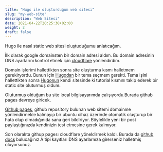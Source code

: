 ```yaml
---
title: "Hugo ile oluşturduğum web sitesi"
slug: "my-web-site"
description: "Web Sitesi"
date: 2021-04-22T20:25:38+02:00
weight: 2
draft: false
---
```

Hugo ile nasıl static web sitesi oluştuduğumu anlatıcağım.<!--more-->

İlk olarak google domainsten bir domain adresi aldım. Bu domain adresinin DNS ayarlarını kontrol etmek için [cloudflare](https://www.cloudflare.com/) yönlendirdim.

Domain işlerimi hallettikten sonra site oluşturma kısmı halletmem gerekiryordu. Bunun için [Hugodan](https://themes.gohugo.io/) bir tema seçmem gerekti. Tema işini hallettikten sonra [Hugonun](https://gohugo.io/getting-started/quick-start/) kendi sitesinde ki tutorial kısmını takip ederek bir static site oluturmuş oldum.

Oluturmuş olduğum bu site local bilgisayarımda çalışıyordu.Burada github pages devreye giricek.

[Github pages](https://pages.github.com/), github repository bulunan web sitemi domainme yönlendirmekle kalmayıp bir ubuntu cihaz üzerinde otomatik oluşturup bir hata olup olmadığınıda sana geri bildiriyor. Böylelikle yeni bir post paylaştığınızda kendinizin test etmesine gerek kalmıyor. 

Son olarakta githup pagesı cloudflare yöneldirmek kaldı. Burada da [github docs](https://docs.github.com/en/pages/configuring-a-custom-domain-for-your-github-pages-site/managing-a-custom-domain-for-your-github-pages-site) bulucağınız A tipi kayıtları DNS ayarlarnıza girerseniz halletmiş oluyorsunuz. 




